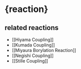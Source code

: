 # {reaction}

## related reactions
- [[Hiyama Coupling]]
- [[Kumada Coupling]]
- [[Miyaura Borylation Reaction]]
- [[Negishi Coupling]]
- [[Stille Coupling]]